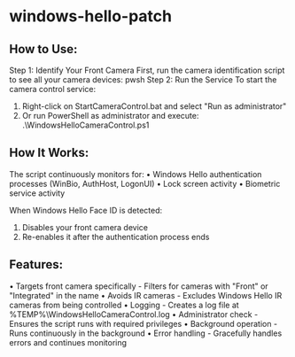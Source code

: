 # windows-hello-patch

## How to Use:

Step 1: Identify Your Front Camera
First, run the camera identification script to see all your camera devices:
pwsh
Step 2: Run the Service
To start the camera control service:
1. Right-click on StartCameraControl.bat and select "Run as administrator"
2. Or run PowerShell as administrator and execute: .\WindowsHelloCameraControl.ps1

## How It Works:

The script continuously monitors for:
•  Windows Hello authentication processes (WinBio, AuthHost, LogonUI)
•  Lock screen activity
•  Biometric service activity

When Windows Hello Face ID is detected:
1. Disables your front camera device
2. Re-enables it after the authentication process ends

## Features:

•  Targets front camera specifically - Filters for cameras with "Front" or "Integrated" in the name
•  Avoids IR cameras - Excludes Windows Hello IR cameras from being controlled
•  Logging - Creates a log file at %TEMP%\WindowsHelloCameraControl.log
•  Administrator check - Ensures the script runs with required privileges
•  Background operation - Runs continuously in the background
•  Error handling - Gracefully handles errors and continues monitoring